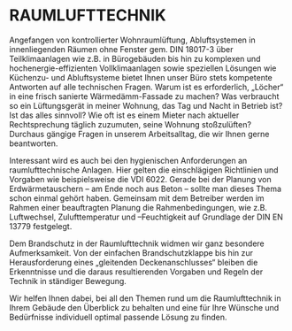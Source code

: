 # RAUMLUFTTECHNIK

Angefangen von kontrollierter Wohnraumlüftung, Abluftsystemen in innenliegenden Räumen ohne Fenster gem. DIN 18017-3 über Teilklimaanlagen wie z.B. in Bürogebäuden bis hin zu komplexen und hochenergie-effizienten Vollklimaanlagen sowie speziellen Lösungen wie Küchenzu- und Abluftsysteme bietet Ihnen unser Büro stets kompetente Antworten auf alle technischen Fragen.
Warum ist es erforderlich, „Löcher“ in eine frisch sanierte Wärmedämm-Fassade zu machen? Was verbraucht so ein Lüftungsgerät in meiner Wohnung, das Tag und Nacht in Betrieb ist? Ist das alles sinnvoll? Wie oft ist es einem Mieter nach aktueller Rechtsprechung täglich zuzumuten, seine Wohnung stoßzulüften? Durchaus gängige Fragen in unserem Arbeitsalltag, die wir Ihnen gerne beantworten.

Interessant wird es auch bei den hygienischen Anforderungen an raumlufttechnische Anlagen. Hier gelten die einschlägigen Richtlinien und Vorgaben wie beispielsweise die VDI 6022. Gerade bei der Planung von Erdwärmetauschern – am Ende noch aus Beton – sollte man dieses Thema schon einmal gehört haben. Gemeinsam mit dem Betreiber werden im Rahmen einer beauftragten Planung die Rahmenbedingungen, wie z.B. Luftwechsel, Zulufttemperatur und –Feuchtigkeit auf Grundlage der DIN EN 13779 festgelegt.

Dem Brandschutz in der Raumlufttechnik widmen wir ganz besondere Aufmerksamkeit. Von der einfachen Brandschutzklappe bis hin zur Herausforderung eines „gleitenden Deckenanschlusses“ bleiben die Erkenntnisse und die daraus resultierenden Vorgaben und Regeln der Technik in ständiger Bewegung.

Wir helfen Ihnen dabei, bei all den Themen rund um die Raumlufttechnik in Ihrem Gebäude den Überblick zu behalten und eine für Ihre Wünsche und Bedürfnisse individuell optimal passende Lösung zu finden.
